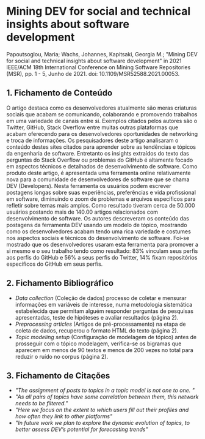 # Mining DEV for social and technical insights about software development

 Papoutsoglou, Maria; Wachs, Johannes, Kapitsaki, Georgia M.; "Mining DEV for social and technical insights about software development" in 2021 IEEE/ACM 18th International Conference on Mining Software Repositories (MSR), pp. 1 - 5, Junho de 2021. doi: 10.1109/MSR52588.2021.00053.

## 1. Fichamento de Conteúdo

O artigo destaca como os desenvolvedores atualmente são meras criaturas sociais que acabam se comunicando, colaborando e promovendo trabalhos em uma
variedade de canais entre si. Exemplos citados pelos autores são o Twitter, GitHub, Stack Overflow entre muitas outras plataformas que acabam 
oferecendo para os desenvolvedores oportunidades de networking e troca de informações. Os pesquisadores deste artigo analisaram o conteúdo destes sites
citados para aprender sobre as tendências e tópicos da engenharia de software. Entretanto os insights extraídos do texto das perguntas do Stack Overflow 
ou problemas do GitHub é altamente focado em aspectos técnicos e detalhados de desenvolvimento de software. Como produto deste artigo, é apresentada uma 
ferramenta online relativamente nova para a comunidade de desenvolvedores de software que se chama DEV (Developers). Nesta ferramenta os usuários podem escrever 
postagens longas sobre suas experiências, preferências e vida profissional em software, diminuindo o zoom de problemas e arquivos específicos para refletir sobre
temas mais amplos. Como resultado tiveram cerca de 50.000 usuários postando mais de 140.00 artigos relacionados com desenvolvimento de software. Os autores descreveram
os conteúdo das postagens da ferramenta DEV usando um modelo de tópico, mostrando como os desenvolvedores acabam tendo uma rica variedade e costumes nos aspectos 
sociais e técnicos do desenvolvimento de software. Foi-se mostrado que os desenvolvedores usaram esta ferramenta para promover a si mesmo e o seu trabalho tendo como
resultado: 83% vinculam seus perfis aos perfis do GitHub e 56% a seus perfis do Twitter, 14% fixam repositórios específicos do GitHub em seus perfis. 

## 2. Fichamento Bibliográfico 

* _Data collection_ (Coleção de dados) processo de coletar e mensurar informações em variáveis de interesse, numa metodologia sistemática estabelecida que permitam alguém responder perguntas de pesquisas apresentadas, teste de hipóteses e avaliar resultados (página 2).
* _Preprocessing articles_ (Artigos de pré-processamento) na etapa de coleta de dados, recuperou o formato HTML do texto (página 2).
* _Topic modeling setup_ (Configuração de modelagem de tópico) antes de prosseguir com o tópico modelagem, verifica-se os bigramas que aparecem em menos de 90 textos e menos de 200 vezes no total para reduzir o ruído no corpus (página 2).


## 3. Fichamento de Citações 

* _"The assignment of posts to topics in a topic model is not one to one. "_
* _"As all pairs of topics have some correlation between them, this network needs to be filtered."_
* _"Here we focus on the extent to which users fill out their profiles and how often they link to other platforms"_
* _"In future work we plan to explore the dynamic evolution of topics, to better assess DEV’s potential for forecasting trends"_
